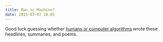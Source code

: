 ```yaml
---
title: Man or Machine?
date: 2015-03-07 10:05
---
```

Good luck guessing whether [humans or computer algorithms](http://www.nytimes.com/interactive/2015/03/08/opinion/sunday/algorithm-human-quiz.html) wrote these headlines, summaries, and poems. 
